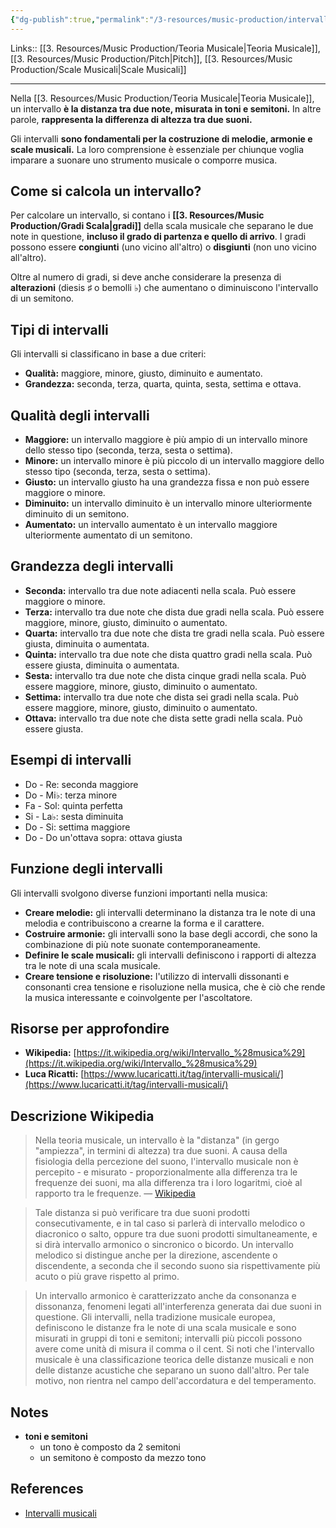 ```yaml
---
{"dg-publish":true,"permalink":"/3-resources/music-production/intervalli-musicali/","tags":["note"]}
---
```


Links:: [[3. Resources/Music Production/Teoria Musicale\|Teoria Musicale]], [[3. Resources/Music Production/Pitch\|Pitch]], [[3. Resources/Music Production/Scale Musicali\|Scale Musicali]]

---
Nella [[3. Resources/Music Production/Teoria Musicale\|Teoria Musicale]], un intervallo **è la distanza tra due note, misurata in toni e semitoni.** In altre parole, **rappresenta la differenza di altezza tra due suoni.**

Gli intervalli **sono fondamentali per la costruzione di melodie, armonie e scale musicali.** La loro comprensione è essenziale per chiunque voglia imparare a suonare uno strumento musicale o comporre musica.

## Come si calcola un intervallo?

Per calcolare un intervallo, si contano i **[[3. Resources/Music Production/Gradi Scala\|gradi]]** della scala musicale che separano le due note in questione, **incluso il grado di partenza e quello di arrivo**. I gradi possono essere **congiunti** (uno vicino all'altro) o **disgiunti** (non uno vicino all'altro).

Oltre al numero di gradi, si deve anche considerare la presenza di **alterazioni** (diesis ♯ o bemolli ♭) che aumentano o diminuiscono l'intervallo di un semitono.

## Tipi di intervalli

Gli intervalli si classificano in base a due criteri:

- **Qualità:** maggiore, minore, giusto, diminuito e aumentato.
- **Grandezza:** seconda, terza, quarta, quinta, sesta, settima e ottava.

## Qualità degli intervalli

- **Maggiore:** un intervallo maggiore è più ampio di un intervallo minore dello stesso tipo (seconda, terza, sesta o settima).
- **Minore:** un intervallo minore è più piccolo di un intervallo maggiore dello stesso tipo (seconda, terza, sesta o settima).
- **Giusto:** un intervallo giusto ha una grandezza fissa e non può essere maggiore o minore.
- **Diminuito:** un intervallo diminuito è un intervallo minore ulteriormente diminuito di un semitono.
- **Aumentato:** un intervallo aumentato è un intervallo maggiore ulteriormente aumentato di un semitono.

## Grandezza degli intervalli

- **Seconda:** intervallo tra due note adiacenti nella scala. Può essere maggiore o minore.
- **Terza:** intervallo tra due note che dista due gradi nella scala. Può essere maggiore, minore, giusto, diminuito o aumentato.
- **Quarta:** intervallo tra due note che dista tre gradi nella scala. Può essere giusta, diminuita o aumentata.
- **Quinta:** intervallo tra due note che dista quattro gradi nella scala. Può essere giusta, diminuita o aumentata.
- **Sesta:** intervallo tra due note che dista cinque gradi nella scala. Può essere maggiore, minore, giusto, diminuito o aumentato.
- **Settima:** intervallo tra due note che dista sei gradi nella scala. Può essere maggiore, minore, giusto, diminuito o aumentato.
- **Ottava:** intervallo tra due note che dista sette gradi nella scala. Può essere giusta.

## Esempi di intervalli

- Do - Re: seconda maggiore
- Do - Mi♭: terza minore
- Fa - Sol: quinta perfetta
- Si - La♭: sesta diminuita
- Do - Si: settima maggiore
- Do - Do un'ottava sopra: ottava giusta

## Funzione degli intervalli

Gli intervalli svolgono diverse funzioni importanti nella musica:

- **Creare melodie:** gli intervalli determinano la distanza tra le note di una melodia e contribuiscono a crearne la forma e il carattere.
- **Costruire armonie:** gli intervalli sono la base degli accordi, che sono la combinazione di più note suonate contemporaneamente.
- **Definire le scale musicali:** gli intervalli definiscono i rapporti di altezza tra le note di una scala musicale.
- **Creare tensione e risoluzione:** l'utilizzo di intervalli dissonanti e consonanti crea tensione e risoluzione nella musica, che è ciò che rende la musica interessante e coinvolgente per l'ascoltatore.

## Risorse per approfondire

- **Wikipedia:** [https://it.wikipedia.org/wiki/Intervallo_%28musica%29](https://it.wikipedia.org/wiki/Intervallo_%28musica%29)
- **Luca Ricatti:** [https://www.lucaricatti.it/tag/intervalli-musicali/](https://www.lucaricatti.it/tag/intervalli-musicali/)


## Descrizione Wikipedia

> Nella teoria musicale, un intervallo è la "distanza" (in gergo "ampiezza", in termini di altezza) tra due suoni. A causa della fisiologia della percezione del suono, l'intervallo musicale non è percepito - e misurato - proporzionalmente alla differenza tra le frequenze dei suoni, ma alla differenza tra i loro logaritmi, cioè al rapporto tra le frequenze. — [Wikipedia](https://it.wikipedia.org/wiki/Intervallo_(musica))

> Tale distanza si può verificare tra due suoni prodotti consecutivamente, e in tal caso si parlerà di intervallo melodico o diacronico o salto, oppure tra due suoni prodotti simultaneamente, e si dirà intervallo armonico o sincronico o bicordo.
> Un intervallo melodico si distingue anche per la direzione, ascendente o discendente, a seconda che il secondo suono sia rispettivamente più acuto o più grave rispetto al primo.

> Un intervallo armonico è caratterizzato anche da consonanza e dissonanza, fenomeni legati all'interferenza generata dai due suoni in questione.
> Gli intervalli, nella tradizione musicale europea, definiscono le distanze fra le note di una scala musicale e sono misurati in gruppi di toni e semitoni; intervalli più piccoli possono avere come unità di misura il comma o il cent.
> Si noti che l'intervallo musicale è una classificazione teorica delle distanze musicali e non delle distanze acustiche che separano un suono dall'altro. Per tale motivo, non rientra nel campo dell'accordatura e del temperamento.




## Notes

- **toni e semitoni**
	- un tono è composto da 2 semitoni
	- un semitono è composto da mezzo tono


## References

- [Intervalli musicali](https://it.wikipedia.org/wiki/Categoria:Intervalli_musicali)


